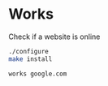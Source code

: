 # Works

Check if a website is online

```bash
./configure
make install
```

```bash
works google.com
```

